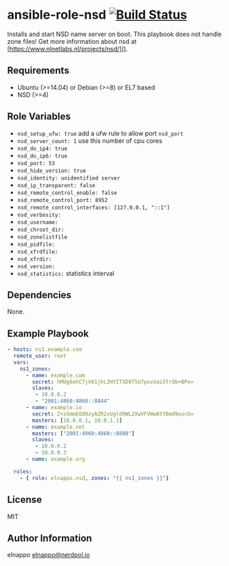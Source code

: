 # ansible-role-nsd [![Build Status](https://travis-ci.org/elnappo/ansible-role-nsd.svg?branch=master)](https://travis-ci.org/elnappo/ansible-role-nsd)
Installs and start NSD name server on boot. This playbook does not handle zone files! Get more
information about nsd at [https://www.nlnetlabs.nl/projects/nsd/]().

## Requirements
* Ubuntu (>=14.04) or Debian (>=8) or EL7 based
* NSD (>=4)

## Role Variables
* `nsd_setup_ufw: true` add a ufw rule to allow port `nsd_port`
* `nsd_server_count: 1` use this number of cpu cores
* `nsd_do_ip4: true`
* `nsd_do_ip6: true`
* `nsd_port: 53`
* `nsd_hide_version: true`
* `nsd_identity: unidentified server`
* `nsd_ip_transparent: false`
* `nsd_remote_control_enable: false`
* `nsd_remote_control_port: 8952`
* `nsd_remote_control_interfaces: [127.0.0.1, "::1"]`
* `nsd_verbosity:`
* `nsd_username:`
* `nsd_chroot_dir:`
* `nsd_zonelistfile`
* `nsd_pidfile:`
* `nsd_xfrdfile:`
* `nsd_xfrdir:`
* `nsd_version:` 
* `nsd_statistics:` statistics interval


## Dependencies
None.

## Example Playbook
```yaml
- hosts: ns1.example.com
  remote_user: root
  vars:
    ns1_zones:
      - name: example.com
        secret: hMUg6ohC7jV01jhL3HYITXD8T5U7pxvUai5TrOb+BPo=
        slaves:
         - 10.0.0.2
         - "2001:4860:4860::8844"
      - name: example.io
        secret: Z+zGmmEOdOzyAZR2xUgld9WL2XwVFVWw6tYBmd9escU=
        masters: [10.0.0.1, 10.0.1.1]
      - name: example.net
        masters: ["2001:4860:4860::8888"]
        slaves:
         - 10.0.0.2
         - 10.0.0.3
      - name: example.org

  roles:
    - { role: elnappo.nsd, zones: "{{ ns1_zones }}"}
```

## License
MIT

## Author Information
elnappo <elnappo@nerdpol.io>
